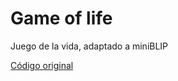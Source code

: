# Game of life

Juego de la vida, adaptado a miniBLIP

[Código original](http://www.cs.utexas.edu/users/djimenez/utsa/cs1713-3/c/life.txt)

